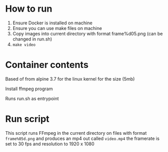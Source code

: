 # How to run
1. Ensure Docker is installed on machine
1. Ensure you can use make files on machine
1. Copy images into current directory with format frame%d05.png (can be changed in run.sh)
1. `make video`

# Container contents 
Based of from alpine 3.7 for the linux kernel for the size (5mb)

Install ffmpeg program

Runs run.sh as entrypoint

# Run script
This script runs FFmpeg in the current directory on files with format `frame%05d.png` and produces an mp4 out called `video.mp4` the framerate is set to 30 fps and resolution to 1920 x 1080
